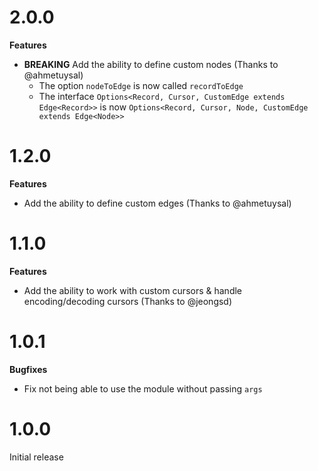 # 2.0.0

**Features**

- **BREAKING** Add the ability to define custom nodes (Thanks to @ahmetuysal)
  - The option `nodeToEdge` is now called `recordToEdge`
  - The interface `Options<Record, Cursor, CustomEdge extends Edge<Record>>` is now
    `Options<Record, Cursor, Node, CustomEdge extends Edge<Node>>`

# 1.2.0

**Features**

- Add the ability to define custom edges (Thanks to @ahmetuysal)

# 1.1.0

**Features**

- Add the ability to work with custom cursors & handle encoding/decoding cursors (Thanks to
  @jeongsd)

# 1.0.1

**Bugfixes**

- Fix not being able to use the module without passing `args`

# 1.0.0

Initial release
